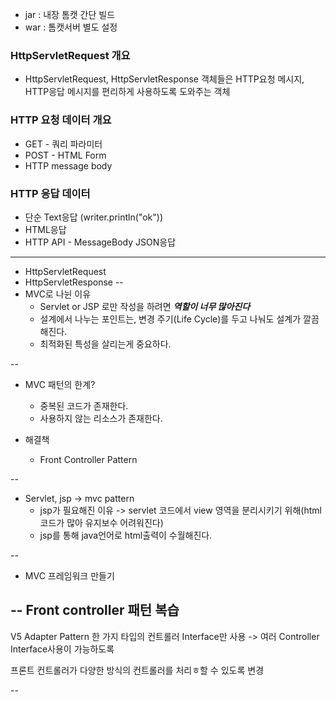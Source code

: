 - jar : 내장 톰캣 간단 빌드
- war : 톰캣서버 별도 설정

### HttpServletRequest 개요
- HttpServletRequest, HttpServletResponse 객체들은 HTTP요청 메시지, HTTP응답 메시지를 
편리하게 사용하도록 도와주는 객체

### HTTP 요청 데이터 개요
- GET - 쿼리 파라미터
- POST - HTML Form
- HTTP message body

### HTTP 응답 데이터 
- 단순 Text응답 (writer.println("ok"))
- HTML응답
- HTTP API - MessageBody JSON응답

--- 
- HttpServletRequest
- HttpServletResponse
--
- MVC로 나뉜 이유
  - Servlet or JSP 로만 작성을 하려면 ***역할이 너무 많아진다***
  - 설계에서 나누는 포인트는, 변경 주기(Life Cycle)를 두고 나눠도 설계가 깔끔해진다.
  - 최적화된 특성을 살리는게 중요하다.

--
- MVC 패턴의 한계?
  - 중복된 코드가 존재한다.
  - 사용하지 않는 리소스가 존재한다.

- 해결책
  - Front Controller Pattern

--
- Servlet, jsp -> mvc pattern
  - jsp가 필요해진 이유 -> servlet 코드에서 view 영역을 분리시키기 위해(html 코드가 많아 유지보수 어려워진다)
  - jsp를 통해 java언어로 html출력이 수월해진다.

-- 
- MVC 프레임워크 만들기


--
Front controller 패턴 복습
-- 
V5
Adapter Pattern
한 가지 타입의 컨트롤러 Interface만 사용 -> 여러 Controller Interface사용이 가능하도록

프론트 컨트롤러가 다양한 방식의 컨트롤러를 처리ㅎ할 수 있도록 변경

--

